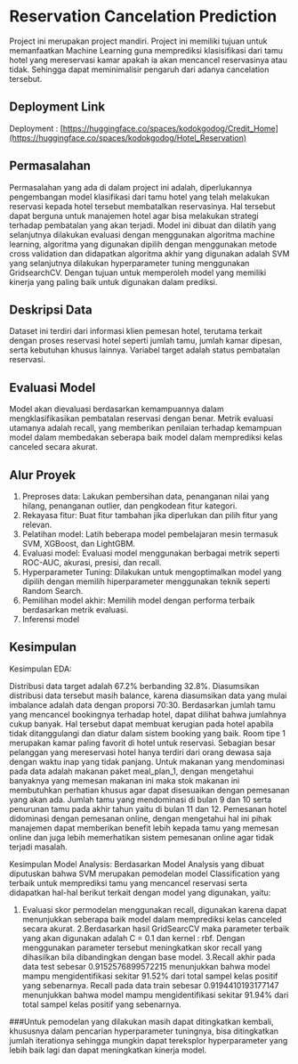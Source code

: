
# Reservation Cancelation Prediction

Project ini merupakan project mandiri. Project ini memiliki tujuan untuk memanfaatkan Machine Learning guna memprediksi klasisifikasi dari tamu hotel yang mereservasi kamar apakah ia akan mencancel reservasinya atau tidak. Sehingga dapat meminimalisir pengaruh dari adanya cancelation tersebut.

## Deployment Link
Deployment : [https://huggingface.co/spaces/kodokgodog/Credit_Home](https://huggingface.co/spaces/kodokgodog/Hotel_Reservation)

## Permasalahan

Permasalahan yang ada di dalam project ini adalah, diperlukannya pengembangan model klasifikasi dari tamu hotel yang telah melakukan reservasi kepada hotel tersebut membatalkan reservasinya. Hal tersebut dapat berguna untuk manajemen hotel agar bisa melakukan strategi terhadap pembatalan yang akan terjadi. Model ini dibuat dan dilatih yang selanjutnya dilakukan evaluasi dengan menggunakan algoritma machine learning, algoritma yang digunakan dipilih dengan menggunakan metode cross validation dan didapatkan algoritma akhir yang digunakan adalah SVM yang selanjutnya dilakukan hyperparameter tuning menggunakan GridsearchCV. Dengan tujuan untuk memperoleh model yang memiliki kinerja yang paling baik untuk digunakan dalam prediksi. 

## Deskripsi Data

Dataset ini terdiri dari informasi klien pemesan hotel, terutama terkait dengan proses reservasi hotel seperti jumlah tamu, jumlah kamar dipesan, serta kebutuhan khusus lainnya. Variabel target adalah status pembatalan reservasi.

## Evaluasi Model

Model akan dievaluasi berdasarkan kemampuannya dalam mengklasifikasikan pembatalan reservasi dengan benar. Metrik evaluasi utamanya adalah recall, yang memberikan penilaian terhadap kemampuan model dalam membedakan seberapa baik model dalam memprediksi kelas canceled secara akurat.

## Alur Proyek

1. Preproses data: Lakukan pembersihan data, penanganan nilai yang hilang, penanganan outlier, dan pengkodean fitur kategori.
2. Rekayasa fitur: Buat fitur tambahan jika diperlukan dan pilih fitur yang relevan.
3. Pelatihan model: Latih beberapa model pembelajaran mesin termasuk SVM, XGBoost, dan LightGBM.
4. Evaluasi model: Evaluasi model menggunakan berbagai metrik seperti ROC-AUC, akurasi, presisi, dan recall.
5. Hyperparameter Tuning: Dilakukan untuk mengoptimalkan model yang dipilih dengan memilih hiperparameter menggunakan teknik seperti Random Search.
6. Pemilihan model akhir: Memilih model dengan performa terbaik berdasarkan metrik evaluasi.
7. Inferensi model

## Kesimpulan

Kesimpulan EDA:

Distribusi data target adalah 67.2% berbanding 32.8%. Diasumsikan distribusi data tersebut masih balance, karena diasumsikan data yang mulai imbalance adalah data dengan proporsi 70:30.
Berdasarkan jumlah tamu yang mencancel bookingnya terhadap hotel, dapat dilihat bahwa jumlahnya cukup banyak. Hal tersebut dapat membuat kerugian pada hotel apabila tidak ditanggulangi dan diatur dalam sistem booking yang baik.
Room tipe 1 merupakan kamar paling favorit di hotel untuk reservasi. Sebagian besar pelanggan yang mereservasi hotel hanya terdiri dari orang dewasa saja dengan waktu inap yang tidak panjang. Untuk makanan yang mendominasi pada data adalah makanan paket meal_plan_1, dengan mengetahui banyaknya yang memesan makanan ini maka stok makanan ini membutuhkan perhatian khusus agar dapat disesuaikan dengan pemesanan yang akan ada.
Jumlah tamu yang mendominasi di bulan 9 dan 10 serta penurunan tamu pada akhir tahun yaitu di bulan 11 dan 12. Pemesanan hotel didominasi dengan pemesanan online, dengan mengetahui hal ini pihak manajemen dapat memberikan benefit lebih kepada tamu yang memesan online dan juga lebih memerhatikan sistem pemesanan online agar tidak terjadi masalah.

Kesimpulan Model Analysis: 
Berdasarkan Model Analysis yang dibuat diputuskan bahwa SVM merupakan pemodelan model Classification yang terbaik untuk memprediksi tamu yang mencancel reservasi serta didapatkan hal-hal berikut terkait dengan model yang digunakan, yaitu:

1. Evaluasi skor permodelan menggunakan recall, digunakan karena dapat menunjukkan seberapa baik model dalam memprediksi kelas canceled secara akurat.
2.Berdasarkan hasil GridSearcCV maka parameter terbaik yang akan digunakan adalah C = 0.1 dan kernel : rbf. Dengan menggunakan parameter tersebut meningkatkan skor recall yang dihasilkan bila dibandingkan dengan base model.
3.Recall akhir pada data test sebesar 0.9152576899572215 menunjukkan bahwa model mampu mengidentifikasi sekitar 91.52% dari total sampel kelas positif yang sebenarnya. Recall pada data train sebesar 0.9194410193177147 menunjukkan bahwa model mampu mengidentifikasi sekitar 91.94% dari total sampel kelas positif yang sebenarnya.

###Untuk pemodelan yang dilakukan masih dapat ditingkatkan kembali, khususnya dalam pencarian hyperparameter tuningnya, bisa ditingkatkan jumlah iterationya sehingga mungkin dapat tereksplor hyperparameter yang lebih baik lagi dan dapat meningkatkan kinerja model.

